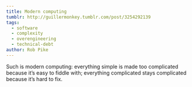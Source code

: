 ```yaml
---
title: Modern computing
tumblr: http://guillermonkey.tumblr.com/post/3254292139
tags:
  - software
  - complexity
  - overengineering
  - technical-debt
author: Rob Pike
---
```


Such is modern computing: everything simple is made too complicated because it’s easy to fiddle with; everything complicated stays complicated because it’s hard to fix.
